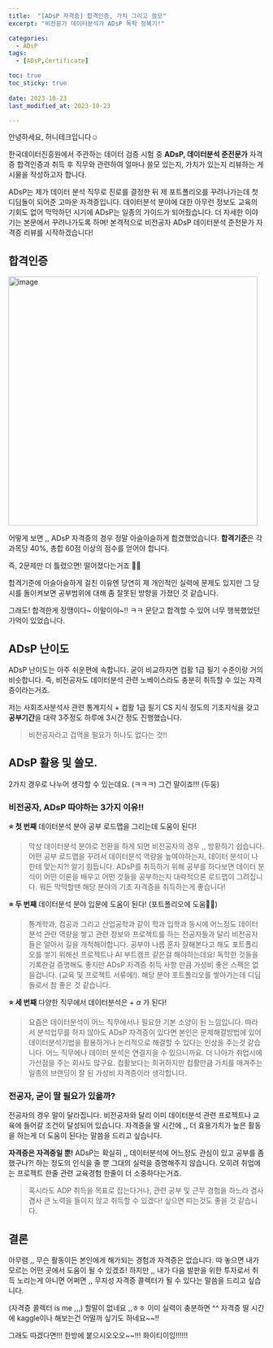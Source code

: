 ```yaml
---
title:  "[ADsP 자격증] 합격인증, 가치 그리고 쓸모" 
excerpt: "비전문가 데이터분석가 ADsP 독학 정복기!"

categories:
  - ADsP
tags:
  - [ADsP,Certificate]

toc: true
toc_sticky: true
 
date: 2023-10-23
last_modified_at: 2023-10-23

---
```


안녕하세요, 허니테크입니다☺️ 

한국데이터진흥원에서 주관하는 데이터 검증 시험 중 **ADsP, 데이터분석 준전문가** 자격증 합격인증과 취득 후 직무와 관련하여 얼마나 쓸모 있는지, 가치가 있는지 리뷰하는 게시물을 작성하고자 합니다. 

ADsP는 제가 데이터 분석 직무로 진로를 결정한 뒤 제 포트폴리오를 꾸려나가는데 첫 디딤돌이 되어준 고마운 자격증입니다. 데이터분석 분야에 대한 아무런 정보도 교육의 기회도 없어 막막하던 시기에 ADsP는 일종의 가이드가 되어줬습니다. 더 자세한 이야기는 본문에서 꾸려나가도록 하며! 본격적으로 비전공자 ADsP 데이터분석 준전문가 자격증 리뷰를 시작하겠습니다!  

## 합격인증

<img width="490" alt="image" src="https://github.com/heoni00/heoni00/assets/67791317/9755aa38-1738-472d-9252-3b7fe0bbcd1e">

어떻게 보면 ,, ADsP 자격증의 경우 정말 아슬아슬하게 합겼했었습니다. **합격기준**은 각 과목당 40%, 총합 60점 이상의 점수를 얻어야 합니다.  

즉, 2문제만 더 틀렸으면! 떨어졌다는거죠 😮‍💨 

합격기준에 아슬아슬하게 걸친 이유엔 당연히 제 개인적인 실력에 문제도 있지만 그 당시를 돌이켜보면 공부범위에 대해 좀 잘못된 방향을 가졌던 것 같습니다.   

그래도! 합격한게 장땡이다~ 이말이야~!! ㅋㅋ 문닫고 합격할 수 있어 너무 행복했었던 기억이 있었습니다.  

## ADsP 난이도 

ADsP 난이도는 아주 쉬운편에 속합니다. 굳이 비교하자면 컴활 1급 필기 수준이랑 거의 비슷합니다. 즉, 비전공자도 데이터분석 관련 노베이스라도 충분히 취득할 수 있는 자격증이라는거죠.  

저는 사회조사분석사 관련 통계지식 + 컴활 1급 필기 CS 지식 정도의 기초지식을 갖고 **공부기간**을 대략 3주정도 하루에 3시간 정도 진행했습니다. 

> 비전공자라고 겁먹을 필요가 하나도 없다는 것!!

## ADsP 활용 및 쓸모. 

2가지 경우로 나누어 생각할 수 있는데요. (ㅋㅋㅋ) 그건 말이죠!!! (두둥)

### 비전공자, ADsP 따야하는 3가지 이유!!


**⭐️ 첫 번째** 데이터분석 분야 공부 로드맵을 그리는데 도움이 된다!

> 막상 데이터분석 분야로 전환을 하게 되면 비전공자의 경우 ,, 방황하기 쉽습니다. 어떤 공부 로드맵을 꾸려서 데이터분석 역량을 높여야하는지, 데이터 분석이 나한테 맞는지?! 알기 힘듭니다. ADsP를 취득하기 위해 공부를 하다보면 데이터 분석이 어떤 이론을 배우고 어떤 것들을 공부하는지 대략적으론 로드맵이 그려집니다. 뭐든 막막할땐 해당 분야의 기초 자격증을 취득하는게 좋습니다!

**⭐️ 두 번째** 데이터분석 분야 입문에 도움이 된다! (포트폴리오에 도움👍🏻)

> 통계학과, 컴공과 그리고 산업공학과 같이 학과 입학과 동시에 어느정도 데이터분석 관련 역량을 쌓고 관련 정보와 프로젝트를 하는 전공자들과 달리 비전공자들은 알아서 길을 개척해야합니다. 공부야 나름 혼자 잘해본다고 해도 포트폴리오를 쌓기 위해선 프로젝트나 AI 부트캠프 같은걸 해야하는데요! 독학한 것들을 기록한걸 증명해도 좋지만 ADsP 자격증 취득 사항 만큼 가성비 좋은 스펙은 없을겁니다. (교육 및 프로젝트 서류에!). 해당 분야 포트폴리오를 쌓아가는데 디딤돌로서 참 좋은 것 같습니다. 

**⭐️ 세 번째** 다양한 직무에서 데이터분석은 + $\alpha$ 가 된다!

> 요즘은 데이터분석이 어느 직무에서나 필요한 기본 소양이 된 느낌입니다. 따라서 분석업무를 하지 않아도 ADsP 자격증이 있다면 본인은 문제해결방법에 있어 데이터분석기법을 활용하거나 논리적으로 해결할 수 있다는 인상을 주는것 같습니다. 어느 직무에나 데이터 분석은 연결지을 수 있으니까요. 더 나아가 취업시에 가산점을 주는 회사도 많구요. 컴활보다는 희귀하지만 컴활만큼 가치를 매겨주는 일종의 브랜딩이 잘 된 가성비 자격증이라 생각합니다. 


### 전공자, 굳이 딸 필요가 있을까?

전공자의 경우 말이 달라집니다. 비전공자와 달리 이미 데이터분석 관련 프로젝트나 교육에 들어갈 조건이 달성되어 있습니다. 자격증을 딸 시간에 ,, 더 효용가치가 높은 활동을 하는게 더 도움이 된다는 말씀을 드리고 싶습니다. 

**자격증은 자격증일 뿐!** ADsP는 확실히 ,, 데이터분석에 어느정도 관심이 있고 공부를 좀 했구나?! 하는 정도의 인식을 줄 뿐 그대의 실력을 증명해주지 않습니다. 오히려 취업에는 프로젝트 한줄 관련 교육경험 한줄이 더 소중하다는거죠. 

> 혹시라도 ADP 취득을 목표로 잡는다거나, 관련 공부 및 근무 경험을 하느라 겸사겸사 큰 노력을 들이지 않고 취득할 수 있겠다! 싶으면 따는것도 좋을 것 같습니다. 

## 결론

아무렴 ,, 무슨 활동이든 본인에게 해가되는 경험과 자격증은 없습니다. 따 놓으면 내가 모르는 어떤 곳에서 도움이 될 수 있겠죠! 하지만 ,, 내가 다음 발판을 위한 투자로서 취득 노리는게 아니면 어쩌면 ,, 무지성 자격증 콜렉터가 될 수 있다는 말씀을 드리고 싶습니다.  

(자격증 콜렉터 is me ,,,) 할말이 없네요 ,,ㅎㅎ 이미 실력이 충분하면 ^^ 자격증 딸 시간에 kaggle이나 해보는건 어떨까 싶기도 하네요~~!! 

그래도 따겠다면!!! 한방에 붙으시오오오~~!!! 화이티이잉!!!!!!